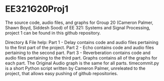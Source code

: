 # EE321G20Proj1

The source code, audio files, and graphs for Group 20 (Cameron Palmer, Shawn Boyd, Siddesh Sood) of EE 321: Systems and Signal Processing, project 1 can be found in this github repository. 

Directory & File help:
Part 1 - Delay contains code and audio files pertaining to the first part of the project.
Part 2 - Echo contains code and audio files pertaining to the second part.
Part 3 - Reverberation contains code and audio files pertaining to the third part.
Graphs contains all of the graphs for each part. The Original Audio graph is the same for all parts.
timecommit.py is a short Python script written by Cameron Palmer, unreleated to the project, that allows easy pushing of github repositories.
